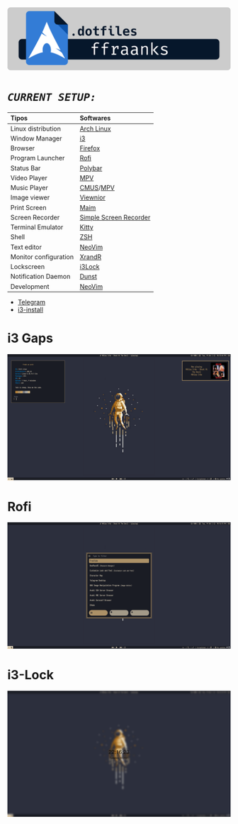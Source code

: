 <img src="LogoArch.png">

# ***`CURRENT SETUP:`***
| Tipos               | Softwares                                                                                                                           |
| :------------------ | :---------------------------------------------------------------------------------------------------------------------------------- |
| Linux distribution        | [Arch Linux](https://wiki.archlinux.org/title/Arch_Linux_(Portugu%C3%AAs))                                                                                            |                                                                                       
| Window Manager  | [i3](https://github.com/Airblader/i3)                                                                                             
| Browser           | [Firefox](https://www.mozilla.org/pt-BR/firefox/new/)                                                                                |
| Program Launcher | [Rofi](https://github.com/davatorium/rofi)                                                                                         |           
| Status Bar     | [Polybar](https://github.com/polybar/polybar)                                                                                         |     									    |                                					     	 	    
| Vídeo Player        | [MPV](https://mpv.io/)														    |
| Music Player | [CMUS](https://cmus.github.io/#home)/[MPV](https://mpv.io/)                   								    |
| Image viewer | [Viewnior](http://siyanpanayotov.com/project/viewnior)                                                                                                                                                                                             
| Print Screen     | [Maim](https://github.com/ffraanks/dotfiles/blob/master/bin/shot)                                                                               |
| Screen Recorder    | [Simple Screen Recorder](https://www.maartenbaert.be/simplescreenrecorder/)                                                                                                    
| Terminal Emulator   | [Kitty](https://github.com/kovidgoyal/kitty)                                                                                 |
| Shell               | [ZSH](https://wiki.archlinux.org/index.php/Zsh)                                                                                                         
| Text editor     | [NeoVim](https://github.com/neovim/neovim)                                                    							    |
| Monitor configuration    | [XrandR](http://www.thinkwiki.org/wiki/Xorg_RandR_1.2)                                                                               |
| Lockscreen    | [i3Lock](https://github.com/ffraanks/dotfiles/blob/master/bin/lockscreen)                                                                                                  
| Notification Daemon   | [Dunst](https://github.com/dunst-project/dunst)                                                                                    
| Development   | [NeoVim](https://github.com/neovim/neovim)

- [Telegram](https://t.me/FranklinTech)
- [i3-install](https://github.com/ffraanks/i3-install)

# i3 Gaps

<img src="i3-Astronaut.png">

# Rofi

<img src="Rofi-Astrounaut.png">

# i3-Lock

<img src="i3Lock-Astrounaut.png">
